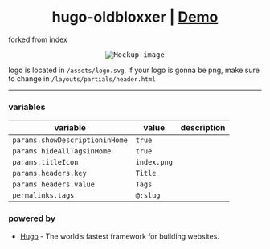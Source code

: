 <h1 align=center>hugo-oldbloxxer | <a href="https://hawl1.github.io/hugo-oldbloxxer/">Demo</a></h1>

forked from [index](https://github.com/adityatelange/hugo-index)

<p align="center">
<kbd><img src="https://github.com/hawl1/hugo-oldbloxxer/assets/126889064/1d56a80f-810f-4e80-99c3-fea88feeca5d/" alt="Mockup image" title="Mockup"></kbd>
</p>

logo is located in `/assets/logo.svg`, if your logo is gonna be png, make sure to change in `/layouts/partials/header.html`

---

### variables

| variable                       | value       | description |
| ------------------------------ | ----------- | ----------- |
| `params.showDescriptioninHome` | `true`      |             |
| `params.hideAllTagsinHome`     | `true`      |             |
| `params.titleIcon`             | `index.png` |             |
| `params.headers.key`           | `Title`     |             |
| `params.headers.value`         | `Tags`      |             |
| `permalinks.tags`              | `@:slug`    |             |

### powered by

- [Hugo](https://github.com/gohugoio/hugo) - The world’s fastest framework for building websites.
